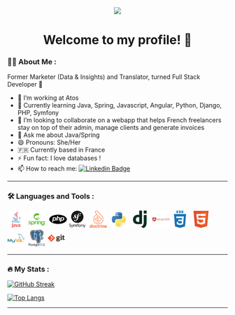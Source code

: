 <div id="header" align="center">
  <img src="https://media.giphy.com/media/pzmbXFDiRbEEk1vCtP/giphy.gif" width="300"/>
  <h1>
    Welcome to my profile! 👋
  </h1>
</div>

### :woman_technologist: About Me :
Former Marketer (Data & Insights) and Translator, turned Full Stack Developer 💪
- 🔭 I’m working at Atos
- 🌱 Currently learning Java, Spring, Javascript, Angular, Python, Django, PHP, Symfony
- 👯 I’m looking to collaborate on a webapp that helps French freelancers stay on top of their admin, manage clients and generate invoices
- 💬 Ask me about Java/Spring
- 😄 Pronouns: She/Her
- 🇫🇷 Currently based in France
- ⚡ Fun fact: I love databases !
- 📫 How to reach me: [![Linkedin Badge](https://img.shields.io/badge/-LinkedIn-blue?style=flat&logo=Linkedin&logoColor=white)](https://www.linkedin.com/in/emma-guesbaya/)

---

### :hammer_and_wrench: Languages and Tools :
<div>
  <img src="https://github.com/devicons/devicon/blob/master/icons/java/java-original-wordmark.svg" title="Java" alt="Java" width="40" height="40"/>&nbsp;
  <img src="https://github.com/devicons/devicon/blob/master/icons/spring/spring-original-wordmark.svg" title="Spring" alt="Spring" width="40" height="40"/>&nbsp;
  <img src="https://github.com/devicons/devicon/blob/master/icons/php/php-plain.svg" title="PHP" **alt="PHP" width="40" height="40"/>
  <img src="https://github.com/devicons/devicon/blob/master/icons/symfony/symfony-original-wordmark.svg"  title="Symfony" alt="Symfony" width="40" height="40"/>&nbsp;
  <img src="https://github.com/devicons/devicon/blob/master/icons/doctrine/doctrine-line-wordmark.svg"  title="Doctrine" alt="Doctrine" width="40" height="40"/>&nbsp;
  <img src="https://github.com/devicons/devicon/blob/master/icons/python/python-original.svg" title="Python" alt="Python" width="40" height="40"/>&nbsp;
  <img src="https://github.com/devicons/devicon/blob/master/icons/django/django-plain.svg" title="Django"  alt="Django" width="40" height="40"/>&nbsp;
  <img src="https://github.com/devicons/devicon/blob/master/icons/angularjs/angularjs-plain-wordmark.svg" title="Angular" **alt="Angular" width="40" height="40"/>
  <img src="https://github.com/devicons/devicon/blob/master/icons/css3/css3-plain-wordmark.svg"  title="CSS3" alt="CSS" width="40" height="40"/>&nbsp;
  <img src="https://github.com/devicons/devicon/blob/master/icons/html5/html5-original.svg" title="HTML5" alt="HTML" width="40" height="40"/>&nbsp;
  <img src="https://github.com/devicons/devicon/blob/master/icons/mysql/mysql-original-wordmark.svg" title="MySQL"  alt="MySQL" width="40" height="40"/>&nbsp;
  <img src="https://github.com/devicons/devicon/blob/master/icons/postgresql/postgresql-original-wordmark.svg" title="PostgreSQL" **alt="PostgreSQL" width="40" height="40"/>
  <img src="https://github.com/devicons/devicon/blob/master/icons/git/git-original-wordmark.svg" title="Git" **alt="Git" width="40" height="40"/>  
</div>

---

### :fire: My Stats :
[![GitHub Streak](http://github-readme-streak-stats.herokuapp.com?user=eguesbaya&theme=dark&background=000000)](https://git.io/streak-stats)

[![Top Langs](https://github-readme-stats.vercel.app/api/top-langs/?username=eguesbaya&layout=compact&theme=vision-friendly-dark)](https://github.com/anuraghazra/github-readme-stats)

---


<!--
**eguesbaya/eguesbaya** is a ✨ _special_ ✨ repository because its `README.md` (this file) appears on your GitHub profile.

Here are some ideas to get you started:

- 🔭 I’m currently working on ...
- 🌱 I’m currently learning ...
- 👯 I’m looking to collaborate on ...
- 🤔 I’m looking for help with ...
- 💬 Ask me about ...
- 📫 How to reach me: ...
- 😄 Pronouns: ...
- ⚡ Fun fact: ...
-->
